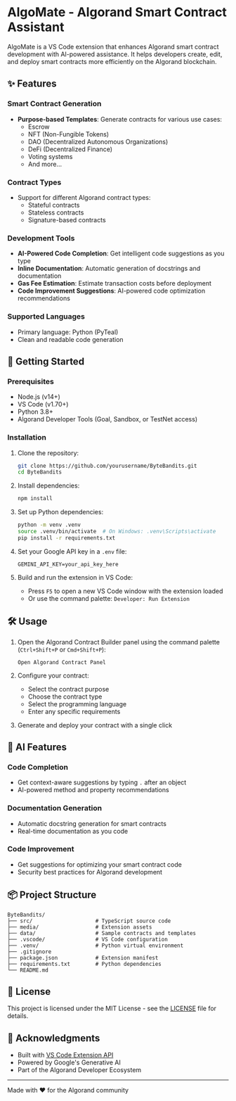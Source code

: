 # AlgoMate - Algorand Smart Contract Assistant

AlgoMate is a VS Code extension that enhances Algorand smart contract development with AI-powered assistance. It helps developers create, edit, and deploy smart contracts more efficiently on the Algorand blockchain.

## ✨ Features

### Smart Contract Generation
- **Purpose-based Templates**: Generate contracts for various use cases:
  - Escrow
  - NFT (Non-Fungible Tokens)
  - DAO (Decentralized Autonomous Organizations)
  - DeFi (Decentralized Finance)
  - Voting systems
  - And more...

### Contract Types
- Support for different Algorand contract types:
  - Stateful contracts
  - Stateless contracts
  - Signature-based contracts

### Development Tools
- **AI-Powered Code Completion**: Get intelligent code suggestions as you type
- **Inline Documentation**: Automatic generation of docstrings and documentation
- **Gas Fee Estimation**: Estimate transaction costs before deployment
- **Code Improvement Suggestions**: AI-powered code optimization recommendations

### Supported Languages
- Primary language: Python (PyTeal)
- Clean and readable code generation

## 🚀 Getting Started

### Prerequisites
- Node.js (v14+)
- VS Code (v1.70+)
- Python 3.8+
- Algorand Developer Tools (Goal, Sandbox, or TestNet access)

### Installation
1. Clone the repository:
   ```bash
   git clone https://github.com/yourusername/ByteBandits.git
   cd ByteBandits
   ```

2. Install dependencies:
   ```bash
   npm install
   ```

3. Set up Python dependencies:
   ```bash
   python -m venv .venv
   source .venv/bin/activate  # On Windows: .venv\Scripts\activate
   pip install -r requirements.txt
   ```

4. Set your Google API key in a `.env` file:
   ```
   GEMINI_API_KEY=your_api_key_here
   ```

5. Build and run the extension in VS Code:
   - Press `F5` to open a new VS Code window with the extension loaded
   - Or use the command palette: `Developer: Run Extension`

## 🛠️ Usage

1. Open the Algorand Contract Builder panel using the command palette (`Ctrl+Shift+P` or `Cmd+Shift+P`):
   ```
   Open Algorand Contract Panel
   ```

2. Configure your contract:
   - Select the contract purpose
   - Choose the contract type
   - Select the programming language
   - Enter any specific requirements

3. Generate and deploy your contract with a single click

## 🤖 AI Features

### Code Completion
- Get context-aware suggestions by typing `.` after an object
- AI-powered method and property recommendations

### Documentation Generation
- Automatic docstring generation for smart contracts
- Real-time documentation as you code

### Code Improvement
- Get suggestions for optimizing your smart contract code
- Security best practices for Algorand development

## 📦 Project Structure

```
ByteBandits/
├── src/                    # TypeScript source code
├── media/                  # Extension assets
├── data/                   # Sample contracts and templates
├── .vscode/                # VS Code configuration
├── .venv/                  # Python virtual environment
├── .gitignore
├── package.json            # Extension manifest
├── requirements.txt        # Python dependencies
└── README.md
```

## 📝 License

This project is licensed under the MIT License - see the [LICENSE](LICENSE) file for details.

## 🙏 Acknowledgments

- Built with [VS Code Extension API](https://code.visualstudio.com/api)
- Powered by Google's Generative AI
- Part of the Algorand Developer Ecosystem

---

Made with ❤️ for the Algorand community


